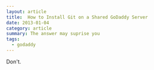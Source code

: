 ```yaml
---
layout: article
title:  How to Install Git on a Shared GoDaddy Server
date: 2013-01-04
category: article
summary: The answer may suprise you
tags:
  - godaddy
---
```


Don't.
